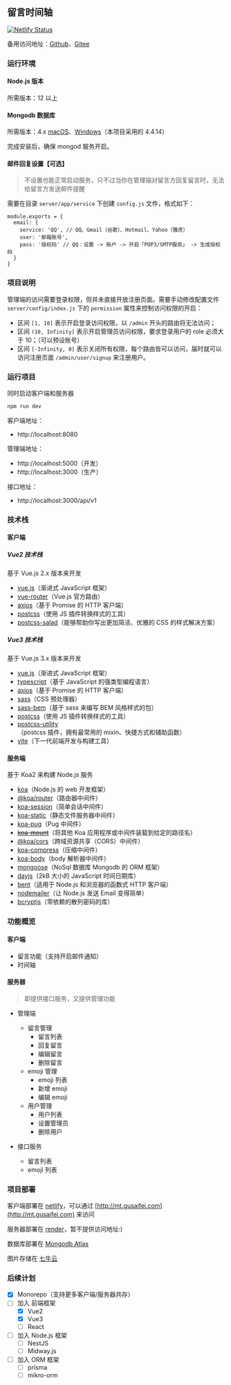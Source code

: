## 留言时间轴

[![Netlify Status](https://api.netlify.com/api/v1/badges/caa159e5-26d0-4f97-b7ca-b5b0164b8fd9/deploy-status)](https://app.netlify.com/sites/frolicking-kataifi-7de522/deploys)

备用访问地址：[Github](https://savoygu.github.io/message-timeline/)、[Gitee](https://gusaifei.gitee.io/message-timeline/)

### 运行环境

#### Node.js 版本

所需版本：12 以上

#### Mongodb 数据库

所需版本：4.x [macOS](https://www.mongodb.com/docs/v4.4/tutorial/install-mongodb-on-os-x/)、[Windows](https://www.mongodb.com/docs/v4.4/tutorial/install-mongodb-on-windows/)（本项目采用的 4.4.14）

完成安装后，确保 mongod 服务开启。

#### 邮件回复设置【可选】

> 不设置也能正常启动服务，只不过当你在管理端对留言方回复留言时，无法给留言方发送邮件提醒

需要在目录 `server/app/service` 下创建 `config.js` 文件，格式如下：

```node
module.exports = {
  email: {
    service: 'QQ', // QQ、Gmail（谷歌）、Hotmail、Yahoo（雅虎）
    user: '邮箱账号',
    pass: '授权码' // QQ：设置 -> 账户 -> 开启「POP3/SMTP服务」 -> 生成授权码
  }
}
```

### 项目说明

管理端的访问需要登录权限，但并未直接开放注册页面。需要手动修改配置文件 `server/config/index.js` 下的 `permission` 属性来控制访问权限的开启：

- 区间 `[1, 10]` 表示开启登录访问权限，以 `/admin` 开头的路由将无法访问；
- 区间 `(10, Infinity]` 表示开启管理员访问权限，要求登录用户的 role 必须大于 10；（可以预设账号）
- 区间 `[-Infinity, 0]` 表示关闭所有权限，每个路由皆可以访问，届时就可以访问注册页面 `/admin/user/signup` 来注册用户。

### 运行项目

同时启动客户端和服务器

```bash
npm run dev
```

客户端地址：

- http://localhost:8080

管理端地址：

- http://localhost:5000（开发）
- http://localhost:3000（生产）

接口地址：

- http://localhost:3000/api/v1

### 技术栈

#### 客户端

##### Vue2 技术栈

基于 Vue.js 2.x 版本来开发

- [vue.js](https://cn.vuejs.org/index.html)（渐进式 JavaScript 框架）
- [vue-router](https://v3.router.vuejs.org/zh/installation.html)（Vue.js 官方路由）
- [axios](https://axios-http.com/docs/intro)（基于 Promise 的 HTTP 客户端）
- [postcss](https://postcss.org/)（使用 JS 插件转换样式的工具）
- [postcss-salad](https://github.com/ElemeFE/postcss-salad)（能够帮助你写出更加简洁、优雅的 CSS 的样式解决方案）

##### Vue3 技术栈

基于 Vue.js 3.x 版本来开发

- [vue.js](https://v3.cn.vuejs.org/)（渐进式 JavaScript 框架）
- [typescript](https://www.typescriptlang.org/)（基于 JavaScript 的强类型编程语言）
- [axios](https://axios-http.com/docs/intro)（基于 Promise 的 HTTP 客户端）
- [sass](https://postcss.org/)（CSS 预处理器）
- [sass-bem](https://github.com/zgabievi/sass-bem)（基于 sass 来编写 BEM 风格样式的包）
- [postcss](https://postcss.org/)（使用 JS 插件转换样式的工具）
- [postcss-utility](https://ismamz.github.io/postcss-utilities/)（postcss 插件，拥有最常用的 mixin、快捷方式和辅助函数）
- [vite](https://cn.vitejs.dev/)（下一代前端开发与构建工具）

#### 服务端

基于 Koa2 来构建 Node.js 服务

- [koa](https://koajs.com/)（Node.js 的 web 开发框架）
- [@koa/router](https://github.com/koajs/router)（路由器中间件）
- [koa-session](https://github.com/koajs/session)（简单会话中间件）
- [koa-static](https://github.com/koajs/static)（静态文件服务器中间件）
- [koa-pug](https://www.npmjs.com/package/koa-pug)（Pug 中间件）
- ~~[koa-mount](https://github.com/koajs/mount)~~（将其他 Koa 应用程序或中间件装载到给定的路径名）
- [@koa/cors](https://github.com/koajs/cors)（跨域资源共享（CORS）中间件）
- [koa-compress](https://github.com/koajs/compress)（压缩中间件）
- [koa-body](https://github.com/koajs/koa-body)（body 解析器中间件）
- [mongoose](https://mongoosejs.com/docs/4.x/)（NoSql 数据库 Mongodb 的 ORM 框架）
- [dayjs](https://day.js.org/zh-CN/)（2kB 大小的 JavaScript 时间日期库）
- [bent](https://github.com/mikeal/bent)（适用于 Node.js 和浏览器的函数式 HTTP 客户端）
- [nodemailer](https://nodemailer.com/about/)（让 Node.js 发送 Email 变得简单）
- [bcryptjs](https://www.npmjs.com/package/bcryptjs)（零依赖的散列密码的库）

### 功能概览

#### 客户端

- 留言功能（支持开启邮件通知）
- 时间轴

#### 服务器

> 即提供接口服务，又提供管理功能

- 管理端

  - 留言管理
    - 留言列表
    - 回复留言
    - 编辑留言
    - 删除留言
  - emoji 管理
    - emoji 列表
    - 新增 emoji
    - 编辑 emoji
  - 用户管理
    - 用户列表
    - 设置管理员
    - 删除用户

- 接口服务
  - 留言列表
  - emoji 列表

### 项目部署

客户端部署在 [netlify](https://app.netlify.com/)，可以通过 [http://mt.gusaifei.com](http://mt.gusaifei.com) 来访问

服务器部署在 [render](https://dashboard.render.com/)，暂不提供访问地址:)

数据库部署在 [Mongodb Atlas](https://cloud.mongodb.com/)

图片存储在 [七牛云](https://portal.qiniu.com/kodo/bucket)

### 后续计划

- [x] Monorepo（支持更多客户端/服务器共存）
- [ ] 加入 前端框架
  - [x] Vue2
  - [x] Vue3
  - [ ] React
- [ ] 加入 Node.js 框架
  - [ ] NestJS
  - [ ] Midway.js
- [ ] 加入 ORM 框架
  - [ ] prisma
  - [ ] mikro-orm
